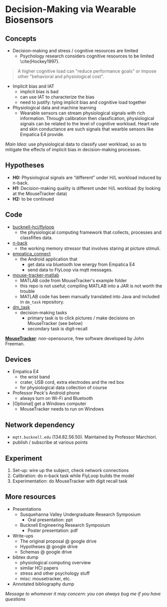 # Decision-Making via Wearable Biosensors

## Concepts


- Decision-making and stress / cognitive resources are limited
  - Psychology research considers cognitive resources to be limited \cite{Hockey1997}. 
  
> A higher cognitive load can "reduce performance goals" or impose other "behavioral and physiological cost".

- Implicit bias and IAT 
  - implicit bias is bad
  - can use IAT to characterize the bias
  - need to justify: tying implicit bias and cognitive load together
- Physiological data and machine learning
  - Wearable sensors can stream physiological signals with rich information. Through calibration then classfication, physiological signals can be related to the level of cognitive workload. Heart rate and skin conductance are such signals that wearble sensors like Empatica E4 provide. 


_Main Idea:_ use physiological data to classify user workload, so as to mitigate the effects of implicit bias in decision-making processes.

## Hypotheses 

- __H0:__ Physiological signals are “different” under H/L workload induced by n-back.
- __H1:__ Decision-making quality is different under H/L workload (by looking at the MouseTracker data)
- __H2:__ to be continued



## Code

- [bucknell-hci/flyloop](https://gitlab.bucknell.edu/bucknell-hci/flyloop)
  - the physiological computing framework that collects, processes and classfifies data.
- [n-back](https://gitlab.bucknell.edu/xp002/n-back)
  - the working memory stressor that involves staring at picture stimuli.
- [empatica_connect](https://gitlab.bucknell.edu/xp002/empatica_connect)  
  - the Android application that
    - get data via bluetooth low energy from Empatica E4
    - send data to FlyLoop via mqtt messages.
- [mouse-tracker-matlab](https://gitlab.bucknell.edu/xp002/mouse-tracker-matlab)
  - MATLAB code from MouseTracker's example folder
  - this repo is not useful; compiling MATLAB into a JAR is not worth the trouble
  - MATLAB code has been manually translated into Java and included in `dm_task` repository.
- [dm_task](https://gitlab.bucknell.edu/xp002/mouse-tracker-matlab)
  - decision-making tasks
    - primary task is to click pictures / make decisions on MouseTracker (see below)
    - secondary task is digit-recall 
  
[__MouseTracker__](http://mousetracker.jbfreeman.net): non-opensource, free software developed by John Freeman.  

## Devices 

- Empatica E4
  - the wrist band
  - crater, USB cord, extra electrodes and the red box
  - for physiological data collection of course
- Professor Peck's Android phone
  - always turn on Wi-Fi and Bluetooth
- [Optional] get a Windows computer
  - MouseTracker needs to run on Windows



## Network dependency

- `mqtt.bucknell.edu` (134.82.56.50). Maintained by Professor Marchiori. 
- publish / subscribe at various points 


## Experiment

1. Set-up: wire up the subject, check network connections
1. Calibration: do n-back task while FlyLoop builds the model
2. Experimentation: do MouseTracker with digit recall task


## More resources

- Presentations
  - Susquehanna Valley Undergraduate Research Symposium
    - Oral presentation: ppt 
  - Bucknell Engineering Research Symposium
    - Poster presentation: pdf
- Write-ups
  - The original proposal @ google drive
  - Hypotheses @ google drive
  - Schemas @ google drive
- bibtex dump
  - physiological computing overview
  - similar HCI papers
  - stress and other psychology stuff
  - misc: mousetracker, etc.
- Annotated bibliography dump


_Message to whomever it may concern: you can always bug me if you have questions_
